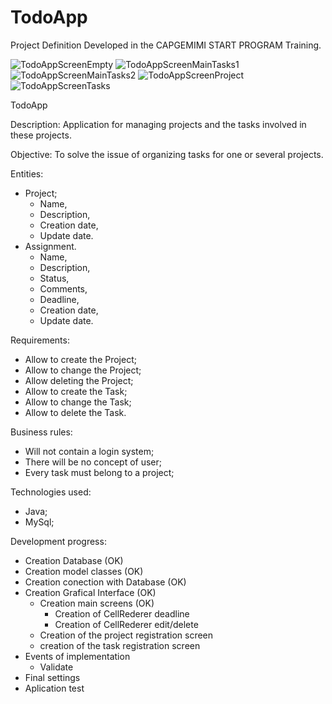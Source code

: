 # TodoApp

Project Definition Developed in the CAPGEMIMI START PROGRAM Training.

![TodoAppScreenEmpty](https://user-images.githubusercontent.com/61464525/175041590-bece04e3-fdd8-479d-a703-49778ae48188.png)
![TodoAppScreenMainTasks1](https://user-images.githubusercontent.com/61464525/175041611-dc92dfee-0b9f-4feb-9af1-25402d8ce613.png)
![TodoAppScreenMainTasks2](https://user-images.githubusercontent.com/61464525/175041652-e8844989-2696-4ee2-9659-8ac649eaf884.png)
![TodoAppScreenProject](https://user-images.githubusercontent.com/61464525/175041664-d4c2df9d-5418-42df-a395-9e682e54eb11.png)
![TodoAppScreenTasks](https://user-images.githubusercontent.com/61464525/175041684-9cf6dc1a-fed2-42bd-8c60-4e45d8f71147.png)

TodoApp

Description: Application for managing projects and the tasks involved in these projects.

Objective: To solve the issue of organizing tasks for one or several projects.

Entities:
* Project;
  - Name,
  - Description,
  - Creation date,
  - Update date.
* Assignment.
  - Name,
  - Description,
  - Status,
  - Comments,
  - Deadline,
  - Creation date,
  - Update date.

Requirements:
* Allow to create the Project;
* Allow to change the Project;
* Allow deleting the Project;
* Allow to create the Task;
* Allow to change the Task;
* Allow to delete the Task.

Business rules:
* Will not contain a login system;
* There will be no concept of user;
* Every task must belong to a project;

Technologies used:
* Java;
* MySql;

Development progress:
* Creation Database (OK)
* Creation model classes (OK)
* Creation conection with Database (OK)
* Creation Grafical Interface (OK)
	- Creation main screens (OK)
		- Creation of CellRederer deadline
		- Creation of CellRederer edit/delete
	- Creation of the project registration screen
	- creation of the task registration screen
* Events of implementation
	-  Validate
* Final settings
* Aplication test
